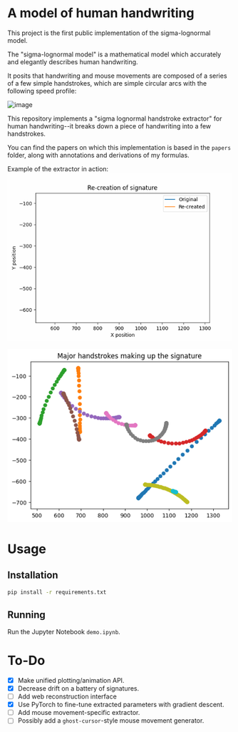 # A model of human handwriting

This project is the first public implementation of the sigma-lognormal model.

The "sigma-lognormal model" is a mathematical model which accurately and elegantly describes human handwriting.

It posits that handwriting and mouse movements are composed of a series of a few simple handstrokes, which are simple circular arcs with the following speed profile:

![image](https://github.com/andrew-healey/sigma-lognormal/assets/26335275/c4fa55c9-3b50-4638-8005-da551c9072b5)

This repository implements a "sigma lognormal handstroke extractor" for human handwriting--it breaks down a piece of handwriting into a few handstrokes.

You can find the papers on which this implementation is based in the `papers` folder, along with annotations and derivations of my formulas.

Example of the extractor in action:
<img src="images/plot.gif"/>

<img src="images/handstrokes.png">

# Usage

## Installation

```bash
pip install -r requirements.txt
```

## Running

Run the Jupyter Notebook `demo.ipynb`.

# To-Do

- [x] Make unified plotting/animation API.
- [x] Decrease drift on a battery of signatures.
- [ ] Add web reconstruction interface
- [x] Use PyTorch to fine-tune extracted parameters with gradient descent.
- [ ] Add mouse movement-specific extractor.
- [ ] Possibly add a `ghost-cursor`-style mouse movement generator.
